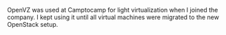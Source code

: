 OpenVZ was used at Camptocamp for light virtualization when I joined the company. I kept using it until all virtual machines were migrated to the new OpenStack setup.
